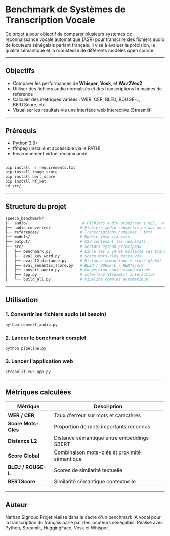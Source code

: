 
# Benchmark de Systèmes de Transcription Vocale

Ce projet a pour objectif de comparer plusieurs systèmes de reconnaissance vocale automatique (ASR) pour transcrire des fichiers audio de locuteurs sénégalais parlant français. Il vise à évaluer la précision, la qualité sémantique et la robustesse de différents modèles open source.

---

## Objectifs

- Comparer les performances de **Whisper**, **Vosk**, et **Wav2Vec2**
- Utiliser des fichiers audio normalisés et des transcriptions humaines de référence
- Calculer des métriques variées : WER, CER, BLEU, ROUGE-L, BERTScore, etc.
- Visualiser les résultats via une interface web interactive (Streamlit)

---

## Prérequis

- Python 3.9+
- ffmpeg (installé et accessible via le PATH)
- Environnement virtuel recommandé

```bash

pip install -r requirements.txt
pip install rouge_score
pip install bert_score
pip install hf_xet
cd src/

```

---

## Structure du projet

```bash
speech_benchmark/
├── audio/                        # Fichiers audio originaux (.mp3, .wav)
├── audio_converted/             # Fichiers audio convertis en wav mono 16kHz
├── references/                  # Transcriptions humaines (.txt)
├── models/                      # Modèle Vosk français
├── output/                      # CSV contenant les résultats
├── src/                         # Scripts Python principaux
│   ├── benchmark.py             # Lance les 3 IA et collecte les transcriptions
│   ├── eval_key_word.py         # Score mots-clés retrouvés
│   ├── eval_l2_distance.py      # Distance sémantique + score global
│   ├── eval_semantic_score.py   # BLEU / ROUGE-L / BERTScore
│   ├── convert_audio.py         # Conversion audio standardisée
│   ├── app.py                   # Interface Streamlit interactive
│   └── build_all.py             # Pipeline complet automatique
```

---

## Utilisation

### 1. Convertir les fichiers audio (si besoin)
```bash
python convert_audio.py
```

### 2. Lancer le benchmark complet
```bash
python pipeline.py
```

### 3. Lancer l'application web
```bash
streamlit run app.py
```

---

## Métriques calculées

| Métrique           | Description                                        |
|--------------------|----------------------------------------------------|
| **WER / CER**      | Taux d'erreur sur mots et caractères               |
| **Score Mots-Clés**| Proportion de mots importants reconnus             |
| **Distance L2**    | Distance sémantique entre embeddings SBERT         |
| **Score Global**   | Combinaison mots-clés et proximité sémantique       |
| **BLEU / ROUGE-L** | Scores de similarité textuelle                     |
| **BERTScore**      | Similarité sémantique contextuelle                |

---

## Auteur
Nathan Signoud
Projet réalisé dans le cadre d'un benchmark IA vocal pour la transcription du français parlé par des locuteurs sénégalais. Réalisé avec Python, Streamlit, HuggingFace, Vosk et Whisper.
